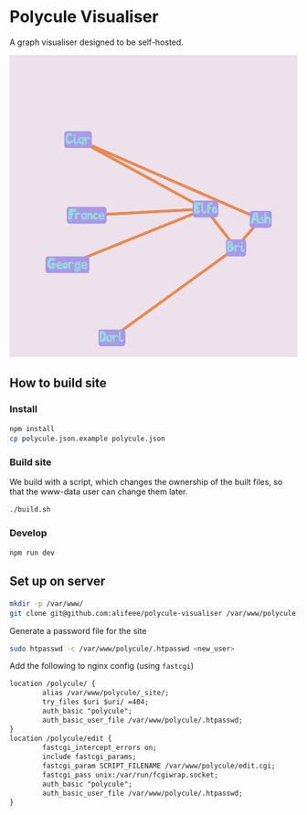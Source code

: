 # Polycule Visualiser

A graph visualiser designed to be self-hosted.

![GIF of graph moving in a spring-like motion](./images/cule.gif)

## How to build site

### Install

```bash
npm install
cp polycule.json.example polycule.json
```

### Build site

We build with a script, which changes the ownership of the built files, so that the www-data user can change them later.

```bash
./build.sh
```

### Develop

```bash
npm run dev
```

## Set up on server

```bash
mkdir -p /var/www/
git clone git@github.com:alifeee/polycule-visualiser /var/www/polycule
```

Generate a password file for the site

```bash
sudo htpasswd -c /var/www/polycule/.htpasswd <new_user>
```

Add the following to nginx config (using `fastcgi`)

```nginx
location /polycule/ {
        alias /var/www/polycule/_site/;
        try_files $uri $uri/ =404;
        auth_basic "polycule";
        auth_basic_user_file /var/www/polycule/.htpasswd;
}
location /polycule/edit {
        fastcgi_intercept_errors on;
        include fastcgi_params;
        fastcgi_param SCRIPT_FILENAME /var/www/polycule/edit.cgi;
        fastcgi_pass unix:/var/run/fcgiwrap.socket;
        auth_basic "polycule";
        auth_basic_user_file /var/www/polycule/.htpasswd;
}
```
